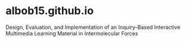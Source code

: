 # albob15.github.io
Design, Evaluation, and Implementation of an Inquiry-Based  Interactive Multimedia Learning Material in Intermolecular Forces
